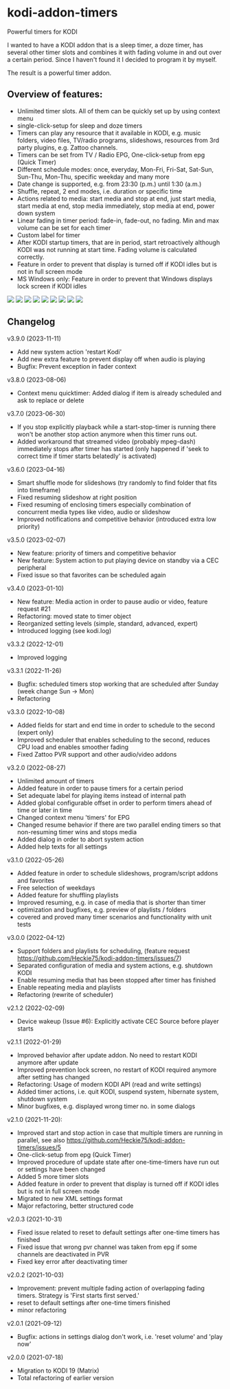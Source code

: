 # kodi-addon-timers
Powerful timers for KODI

I wanted to have a KODI addon that is a sleep timer, a doze timer, has several other timer slots and combines it with fading volume in and out over a certain period. Since I haven't found it I decided to program it by myself.

The result is a powerful timer addon.

## Overview of features:
* Unlimited timer slots. All of them can be quickly set up by using context menu
* single-click-setup for sleep and doze timers
* Timers can play any resource that it available in KODI, e.g. music folders, video files, TV/radio programs, slideshows, resources from 3rd party plugins, e.g. Zattoo channels.
* Timers can be set from TV / Radio EPG, One-click-setup from epg (Quick Timer)
* Different schedule modes: once, everyday, Mon-Fri, Fri-Sat, Sat-Sun, Sun-Thu, Mon-Thu, specific weekday and many more
* Date change is supported, e.g. from 23:30 (p.m.) until 1:30 (a.m.)
* Shuffle, repeat, 2 end modes, i.e. duration or specific time
* Actions related to media: start media and stop at end, just start media, start media at end, stop media immediately, stop media at end, power down system
* Linear fading in timer period: fade-in, fade-out, no fading. Min and max volume can be set for each timer
* Custom label for timer
* After KODI startup timers, that are in period, start retroactively although KODI was not running at start time. Fading volume is calculated correctly.
* Feature in order to prevent that display is turned off if KODI idles but is not in full screen mode
* MS Windows only: Feature in order to prevent that Windows displays lock screen if KODI idles

<img src="script.timers/resources/assets/screenshot_01.png?raw=true">

<img src="script.timers/resources/assets/screenshot_02.png?raw=true">

<img src="script.timers/resources/assets/screenshot_03.png?raw=true">

<img src="script.timers/resources/assets/screenshot_04.png?raw=true">

<img src="script.timers/resources/assets/screenshot_05.png?raw=true">

<img src="script.timers/resources/assets/screenshot_06.png?raw=true">

<img src="script.timers/resources/assets/screenshot_07.png?raw=true">

<img src="script.timers/resources/assets/screenshot_08.png?raw=true">

<img src="script.timers/resources/assets/screenshot_09.png?raw=true">

## Changelog
v3.9.0 (2023-11-11)
- Add new system action 'restart Kodi'
- Add new extra feature to prevent display off when audio is playing
- Bugfix: Prevent exception in fader context

v3.8.0 (2023-08-06)
- Context menu quicktimer: Added dialog if item is already scheduled and ask to replace or delete

v3.7.0 (2023-06-30)
- If you stop explicitly playback while a start-stop-timer is running there won't be another stop action anymore when this timer runs out.
- Added workaround that streamed video (probably mpeg-dash) immediately stops after timer has started (only happened if 'seek to correct time if timer starts belatedly' is activated)

v3.6.0 (2023-04-16)
- Smart shuffle mode for slideshows (try randomly to find folder that fits into timeframe)
- Fixed resuming slideshow at right position
- Fixed resuming of enclosing timers especially combination of concurrent media types like video, audio or slideshow
- Improved notifications and competitive behavior (introduced extra low priority)

v3.5.0 (2023-02-07)
- New feature: priority of timers and competitive behavior
- New feature: System action to put playing device on standby via a CEC peripheral
- Fixed issue so that favorites can be scheduled again

v3.4.0 (2023-01-10)
- New feature: Media action in order to pause audio or video, feature request #21
- Refactoring: moved state to timer object
- Reorganized setting levels (simple, standard, advanced, expert)
- Introduced logging (see kodi.log)

v3.3.2 (2022-12-01)
- Improved logging

v3.3.1 (2022-11-26)
- Bugfix: scheduled timers stop working that are scheduled after Sunday (week change Sun -> Mon)
- Refactoring

v3.3.0 (2022-10-08)
- Added fields for start and end time in order to schedule to the second (expert only)
- Improved scheduler that enables scheduling to the second, reduces CPU load and enables smoother fading
- Fixed Zattoo PVR support and other audio/video addons

v3.2.0 (2022-08-27)
- Unlimited amount of timers
- Added feature in order to pause timers for a certain period
- Set adequate label for playing items instead of internal path
- Added global configurable offset in order to perform timers ahead of time or later in time
- Changed context menu 'timers' for EPG
- Changed resume behavior if there are two parallel ending timers so that non-resuming timer wins and stops media
- Added dialog in order to abort system action
- Added help texts for all settings

v3.1.0 (2022-05-26)
- Added feature in order to schedule slideshows, program/script addons and favorites
- Free selection of weekdays
- Added feature for shuffling playlists
- Improved resuming, e.g. in case of media that is shorter than timer
- optimization and bugfixes, e.g. preview of playlists / folders
- covered and proved many timer scenarios and functionality with unit tests

v3.0.0 (2022-04-12)
- Support folders and playlists for scheduling, (feature request https://github.com/Heckie75/kodi-addon-timers/issues/7)
- Separated configuration of media and system actions, e.g. shutdown KODI
- Enable resuming media that has been stopped after timer has finished
- Enable repeating media and playlists
- Refactoring (rewrite of scheduler)

v2.1.2 (2022-02-09)
- Device wakeup (Issue #6): Explicitly activate CEC Source before player starts

v2.1.1 (2022-01-29)
- Improved behavior after update addon. No need to restart KODI anymore after update
- Improved prevention lock screen, no restart of KODI required anymore after setting has changed
- Refactoring: Usage of modern KODI API (read and write settings)
- Added timer actions, i.e. quit KODI, suspend system, hibernate system, shutdown system
- Minor bugfixes, e.g. displayed wrong timer no. in some dialogs

v2.1.0 (2021-11-20):
- Improved start and stop action in case that multiple timers are running in parallel, see also https://github.com/Heckie75/kodi-addon-timers/issues/5
- One-click-setup from epg (Quick Timer)
- Improved procedure of update state after one-time-timers have run out or settings have been changed
- Added 5 more timer slots
- Added feature in order to prevent that display is turned off if KODI idles but is not in full screen mode
- Migrated to new XML settings format
- Major refactoring, better structured code

v2.0.3 (2021-10-31)
- Fixed issue related to reset to default settings after one-time timers has finished
- Fixed issue that wrong pvr channel was taken from epg if some channels are deactivated in PVR
- Fixed key error after deactivating timer

v2.0.2 (2021-10-03)
- Improvement: prevent multiple fading action of overlapping fading timers. Strategy is 'First starts first served.'
- reset to default settings after one-time timers finished
- minor refactoring

v2.0.1 (2021-09-12)
- Bugfix: actions in settings dialog don't work, i.e. 'reset volume' and 'play now'

v2.0.0 (2021-07-18)
- Migration to KODI 19 (Matrix)
- Total refactoring of earlier version

